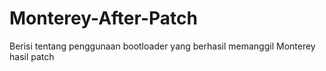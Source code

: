 # Monterey-After-Patch
Berisi tentang penggunaan bootloader yang berhasil memanggil Monterey hasil patch
